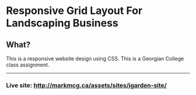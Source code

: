 # Responsive Grid Layout For Landscaping Business

## What?
This is a responsive website design using CSS. This is a Georgian College class assignment.

---
### Live site: http://markmcg.ca/assets/sites/jgarden-site/
